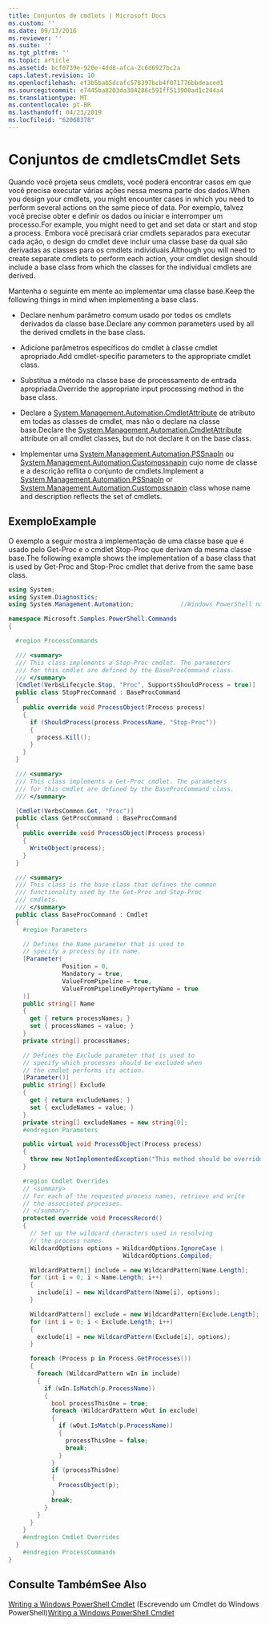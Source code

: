 ```yaml
---
title: Conjuntos de cmdlets | Microsoft Docs
ms.custom: ''
ms.date: 09/13/2016
ms.reviewer: ''
ms.suite: ''
ms.tgt_pltfrm: ''
ms.topic: article
ms.assetid: bcf0739e-920e-4dd8-afca-2c6d6927bc2a
caps.latest.revision: 10
ms.openlocfilehash: ef3b5bab5dcafc578397bcb4f071776bbdeaced1
ms.sourcegitcommit: e7445ba8203da304286c591ff513900ad1c244a4
ms.translationtype: MT
ms.contentlocale: pt-BR
ms.lasthandoff: 04/23/2019
ms.locfileid: "62068378"
---
```

# <a name="cmdlet-sets"></a><span data-ttu-id="b91dd-102">Conjuntos de cmdlets</span><span class="sxs-lookup"><span data-stu-id="b91dd-102">Cmdlet Sets</span></span>

<span data-ttu-id="b91dd-103">Quando você projeta seus cmdlets, você poderá encontrar casos em que você precisa executar várias ações nessa mesma parte dos dados.</span><span class="sxs-lookup"><span data-stu-id="b91dd-103">When you design your cmdlets, you might encounter cases in which you need to perform several actions on the same piece of data.</span></span> <span data-ttu-id="b91dd-104">Por exemplo, talvez você precise obter e definir os dados ou iniciar e interromper um processo.</span><span class="sxs-lookup"><span data-stu-id="b91dd-104">For example, you might need to get and set data or start and stop a process.</span></span> <span data-ttu-id="b91dd-105">Embora você precisará criar cmdlets separados para executar cada ação, o design do cmdlet deve incluir uma classe base da qual são derivadas as classes para os cmdlets individuais.</span><span class="sxs-lookup"><span data-stu-id="b91dd-105">Although you will need to create separate cmdlets to perform each action, your cmdlet design should include a base class from which the classes for the individual cmdlets are derived.</span></span>

<span data-ttu-id="b91dd-106">Mantenha o seguinte em mente ao implementar uma classe base.</span><span class="sxs-lookup"><span data-stu-id="b91dd-106">Keep the following things in mind when implementing a base class.</span></span>

- <span data-ttu-id="b91dd-107">Declare nenhum parâmetro comum usado por todos os cmdlets derivados da classe base.</span><span class="sxs-lookup"><span data-stu-id="b91dd-107">Declare any common parameters used by all the derived cmdlets in the base class.</span></span>

- <span data-ttu-id="b91dd-108">Adicione parâmetros específicos do cmdlet à classe cmdlet apropriado.</span><span class="sxs-lookup"><span data-stu-id="b91dd-108">Add cmdlet-specific parameters to the appropriate cmdlet class.</span></span>

- <span data-ttu-id="b91dd-109">Substitua a método na classe base de processamento de entrada apropriada.</span><span class="sxs-lookup"><span data-stu-id="b91dd-109">Override the appropriate input processing method in the base class.</span></span>

- <span data-ttu-id="b91dd-110">Declare a [System.Management.Automation.CmdletAttribute](/dotnet/api/System.Management.Automation.CmdletAttribute) de atributo em todas as classes de cmdlet, mas não o declare na classe base.</span><span class="sxs-lookup"><span data-stu-id="b91dd-110">Declare the [System.Management.Automation.CmdletAttribute](/dotnet/api/System.Management.Automation.CmdletAttribute) attribute on all cmdlet classes, but do not declare it on the base class.</span></span>

- <span data-ttu-id="b91dd-111">Implementar uma [System.Management.Automation.PSSnapIn](/dotnet/api/System.Management.Automation.PSSnapIn) ou [System.Management.Automation.Custompssnapin](/dotnet/api/System.Management.Automation.CustomPSSnapIn) cujo nome de classe e a descrição reflita o conjunto de cmdlets.</span><span class="sxs-lookup"><span data-stu-id="b91dd-111">Implement a [System.Management.Automation.PSSnapIn](/dotnet/api/System.Management.Automation.PSSnapIn) or [System.Management.Automation.Custompssnapin](/dotnet/api/System.Management.Automation.CustomPSSnapIn) class whose name and description reflects the set of cmdlets.</span></span>

## <a name="example"></a><span data-ttu-id="b91dd-112">Exemplo</span><span class="sxs-lookup"><span data-stu-id="b91dd-112">Example</span></span>

<span data-ttu-id="b91dd-113">O exemplo a seguir mostra a implementação de uma classe base que é usado pelo Get-Proc e o cmdlet Stop-Proc que derivam da mesma classe base.</span><span class="sxs-lookup"><span data-stu-id="b91dd-113">The following example shows the implementation of a base class that is used by Get-Proc and Stop-Proc cmdlet that derive from the same base class.</span></span>

```csharp
using System;
using System.Diagnostics;
using System.Management.Automation;             //Windows PowerShell namespace.

namespace Microsoft.Samples.PowerShell.Commands
{

  #region ProcessCommands

  /// <summary>
  /// This class implements a Stop-Proc cmdlet. The parameters
  /// for this cmdlet are defined by the BaseProcCommand class.
  /// </summary>
  [Cmdlet(VerbsLifecycle.Stop, "Proc", SupportsShouldProcess = true)]
  public class StopProcCommand : BaseProcCommand
  {
    public override void ProcessObject(Process process)
    {
      if (ShouldProcess(process.ProcessName, "Stop-Proc"))
      {
        process.Kill();
      }
    }
  }

  /// <summary>
  /// This class implements a Get-Proc cmdlet. The parameters
  /// for this cmdlet are defined by the BaseProcCommand class.
  /// </summary>

  [Cmdlet(VerbsCommon.Get, "Proc")]
  public class GetProcCommand : BaseProcCommand
  {
    public override void ProcessObject(Process process)
    {
      WriteObject(process);
    }
  }

  /// <summary>
  /// This class is the base class that defines the common
  /// functionality used by the Get-Proc and Stop-Proc
  /// cmdlets.
  /// </summary>
  public class BaseProcCommand : Cmdlet
  {
    #region Parameters

    // Defines the Name parameter that is used to
    // specify a process by its name.
    [Parameter(
               Position = 0,
               Mandatory = true,
               ValueFromPipeline = true,
               ValueFromPipelineByPropertyName = true
    )]
    public string[] Name
    {
      get { return processNames; }
      set { processNames = value; }
    }
    private string[] processNames;

    // Defines the Exclude parameter that is used to
    // specify which processes should be excluded when
    // the cmdlet performs its action.
    [Parameter()]
    public string[] Exclude
    {
      get { return excludeNames; }
      set { excludeNames = value; }
    }
    private string[] excludeNames = new string[0];
    #endregion Parameters

    public virtual void ProcessObject(Process process)
    {
      throw new NotImplementedException("This method should be overridden.");
    }

    #region Cmdlet Overrides
    // <summary>
    // For each of the requested process names, retrieve and write
    // the associated processes.
    // </summary>
    protected override void ProcessRecord()
    {
      // Set up the wildcard characters used in resolving
      // the process names.
      WildcardOptions options = WildcardOptions.IgnoreCase |
                                WildcardOptions.Compiled;

      WildcardPattern[] include = new WildcardPattern[Name.Length];
      for (int i = 0; i < Name.Length; i++)
      {
        include[i] = new WildcardPattern(Name[i], options);
      }

      WildcardPattern[] exclude = new WildcardPattern[Exclude.Length];
      for (int i = 0; i < Exclude.Length; i++)
      {
        exclude[i] = new WildcardPattern(Exclude[i], options);
      }

      foreach (Process p in Process.GetProcesses())
      {
        foreach (WildcardPattern wIn in include)
        {
          if (wIn.IsMatch(p.ProcessName))
          {
            bool processThisOne = true;
            foreach (WildcardPattern wOut in exclude)
            {
              if (wOut.IsMatch(p.ProcessName))
              {
                processThisOne = false;
                break;
              }
            }
            if (processThisOne)
            {
              ProcessObject(p);
            }
            break;
          }
        }
      }
    }
    #endregion Cmdlet Overrides
  }
    #endregion ProcessCommands
}
```

## <a name="see-also"></a><span data-ttu-id="b91dd-114">Consulte Também</span><span class="sxs-lookup"><span data-stu-id="b91dd-114">See Also</span></span>

<span data-ttu-id="b91dd-115">[Writing a Windows PowerShell Cmdlet](./writing-a-windows-powershell-cmdlet.md) (Escrevendo um Cmdlet do Windows PowerShell)</span><span class="sxs-lookup"><span data-stu-id="b91dd-115">[Writing a Windows PowerShell Cmdlet](./writing-a-windows-powershell-cmdlet.md)</span></span>
